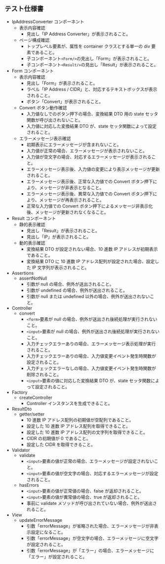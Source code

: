 ## テスト仕様書

- IpAddressConverter コンポーネント
  - 表示内容確認
    - 見出し「IP Address Converter」が表示されること。
  - ページ構成確認
    - トップレベル要素が、属性を container クラスとする単一の div 要素であること。
    - 子コンポーネント`<Form/>`の見出し「Form」が表示されること。
    - 子コンポーネント`<Result/>`の見出し「Result」が表示されること。
- Form コンポーネント
  - 表示内容確認
    - 見出し「Form」が表示されること。
    - ラベル「IP Address / CIDR」と、対応するテキストボックスが表示されること。
    - ボタン「Convert」が表示されること。
  - Convert ボタン動作確認
    - 入力値なしでのボタン押下の場合、変換結果 DTO 用の state セッタ関数が呼び出されないこと。
    - 入力値に対応した変換結果 DTO が、state セッタ関数によって設定されること。
  - エラーメッセージ表示確認
    - 初期表示にエラーメッセージが含まれないこと。
    - 入力値が正常の場合、エラーメッセージが表示されないこと。
    - 入力値が空文字の場合、対応するエラーメッセージが表示されること。
    - エラーメッセージ表示後、入力値の変更により表示メッセージが更新されること。
    - エラーメッセージ表示後、正常な入力値での Convert ボタン押下により、メッセージが非表示となること。
    - エラーメッセージ表示後、異常な入力値での Convert ボタン押下により、メッセージが再表示されること。
    - 正常な入力値での Convert ボタン押下によるメッセージ非表示化後、メッセージが更新されなくなること。
- Result コンポーネント
  - 静的表示確認
    - 見出し「Result」が表示されること。
    - 見出し「IP」が表示されること。
  - 動的表示確認
    - 変換結果 DTO が設定されない場合、10 進数 IP アドレスが初期表示であること。
    - 変換結果 DTO に 10 進数 IP アドレス配列が設定された場合、設定した IP 文字列が表示されること。
- Assertions
  - assertNotNull
    - 引数が null の場合、例外が送出されること。
    - 引数が undefined の場合、例外が送出されること。
    - 引数が null または undefined 以外の場合、例外が送出されないこと。
- Controller
  - convert
    - `<form>`要素が null の場合、例外が送出され後続処理が実行されないこと。
    - `<input>`要素が null の場合、例外が送出され後続処理が実行されないこと。
    - 入力チェックエラーありの場合、エラーメッセージ表示処理が実行されること。
    - 入力チェックエラーありの場合、入力値変更イベント発生時関数が設定されること。
    - 入力チェックエラーなしの場合、入力値変更イベント発生時関数が削除されること。
    - `<input>`要素の値に対応した変換結果 DTO が、state セッタ関数によって設定されること。
- Factory
  - createController
    - Controller インスタンスを生成できること。
- ResultDto
  - getter/setter
    - 10 進数 IP アドレス配列の初期値が空配列であること。
    - 設定した 10 進数 IP アドレス配列を取得できること。
    - 設定した 10 進数 IP アドレス配列の文字列を取得できること。
    - CIDR の初期値が 0 であること。
    - 設定した CIDR を取得できること。
- Validator
  - validate
    - `<input>`要素の値が正常の場合、エラーメッセージが設定されないこと。
    - `<input>`要素の値が空文字の場合、対応するエラーメッセージが設定されること。
  - hasErrors
    - `<input>`要素の値が正常値の場合、false が返却されること。
    - `<input>`要素の値が異常値の場合、true が返却されること。
    - 事前に validate メソッドが呼び出されていない場合、例外が送出されること。
- View
  - updateErrorMessage
    - 引数「errorMessage」が省略された場合、エラーメッセージが非表示設定になること。
    - 引数「errorMessage」が空文字の場合、エラーメッセージに空文字が設定されること。
    - 引数「errorMessage」が「エラー」の場合、エラーメッセージに「エラー」が設定されること。

